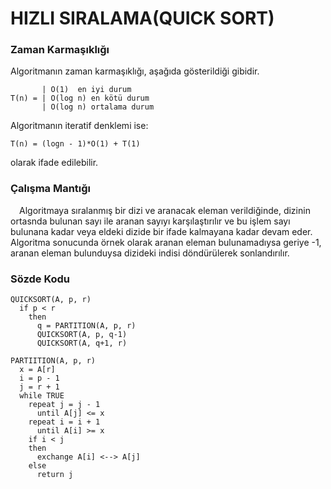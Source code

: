 # HIZLI SIRALAMA(QUICK SORT)

### Zaman Karmaşıklığı

Algoritmanın zaman karmaşıklığı, aşağıda gösterildiği gibidir.

           | O(1)  en iyi durum
    T(n) = | O(log n) en kötü durum
           | O(log n) ortalama durum
           
Algoritmanın iteratif denklemi ise:

    T(n) = (logn - 1)*O(1) + T(1)
    
olarak ifade edilebilir.

### Çalışma Mantığı

&emsp;Algoritmaya sıralanmış bir dizi ve aranacak eleman verildiğinde, dizinin ortasnda bulunan sayı ile aranan sayıyı karşılaştırılır ve bu işlem sayı bulunana kadar veya eldeki dizide bir ifade kalmayana kadar devam eder. Algoritma sonucunda örnek olarak aranan eleman bulunamadıysa geriye -1, aranan eleman bulunduysa dizideki indisi döndürülerek sonlandırılır.

### Sözde Kodu

    QUICKSORT(A, p, r)
      if p < r
        then 
          q = PARTITION(A, p, r)
          QUICKSORT(A, p, q-1)
          QUICKSORT(A, q+1, r)
          
    PARTIITION(A, p, r)
      x = A[r]
      i = p - 1
      j = r + 1
      while TRUE
        repeat j = j - 1
          until A[j] <= x
        repeat i = i + 1
          until A[i] >= x 
        if i < j
        then
          exchange A[i] <--> A[j]
        else
          return j
